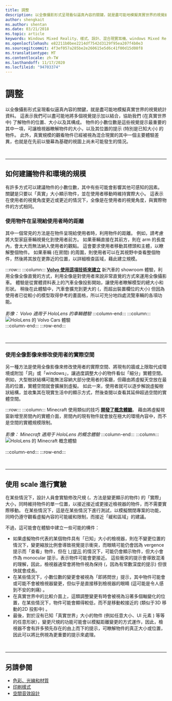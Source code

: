 ```yaml
---
title: 調整
description: 以全像攝影形式呈現看似逼真內容的關鍵，就是盡可能地模擬真實世界的視覺統計資料。
author: shengkait
ms.author: shentan
ms.date: 03/21/2018
ms.topic: article
keywords: Windows Mixed Reality、樣式、設計、混合現實耳機、windows Mixed Reality 耳機、虛擬實境耳機、HoloLens、調整、全像影像
ms.openlocfilehash: e82211b0bee2214df7542d3129f95ea207f4b0e3
ms.sourcegitcommit: 4f3ef057a285be2e260615e5d6c41f00d15d08f8
ms.translationtype: MT
ms.contentlocale: zh-TW
ms.lasthandoff: 11/17/2020
ms.locfileid: "94703374"
---
```

# <a name="scale"></a>調整

以全像攝影形式呈現看似逼真內容的關鍵，就是盡可能地模擬真實世界的視覺統計資料。 這表示我們可以盡可能地將多個視覺提示加以結合，協助我們 (在真實世界中) 了解物件的位置、大小以及其構成。 物件的小數位數是這些視覺提示最重要的其中一項，可讓檢視器瞭解物件的大小，以及其位置的提示 (特別是已知大小) 的物件。 此外，真實規模的觀看物件已經被視為混合現實的其中一個主要體驗差異，也就是在先前以螢幕為基礎的視圖上尚未可能發生的情況。

<br>

---

## <a name="how-to-suggest-the-scale-of-objects-and-environments"></a>如何建議物件和環境的規模

有許多方式可以建議物件的小數位數，其中有些可能會影響其他可感知的因素。 關鍵是只要以「真實」大小顯示物件，並在使用者移動時維持實際大小。 這表示在使用者的視覺角度更近或更近的情況下，全像是在使用者的視覺角度，與實際物件的方式相同。

### <a name="utilize-the-distance-of-objects-as-they-are-presented-to-the-user"></a>使用物件在呈現給使用者時的距離

其中一個常見的方法是在物件呈現給使用者時，利用物件的距離。 例如，請考慮將大型家庭車輛視覺化到使用者前方。 如果車輛直接在其前方，則在 arm 的長度內，會太大而無法納入使用者的觀點。 這會要求使用者移動其標頭和主體，以瞭解整個物件。 如果車輛 (在房間) 的周圍，則使用者可以在其視野中查看整個物件，然後將其放在更靠近的位置，以詳細檢查區域，藉此建立規模。

:::row:::
    :::column:::
        **[Volvo 使用這項技術來建立](https://www.youtube.com/watch?v=DilzwF90vec)** 新汽車的 showroom 體驗，利用全像全像直覺的方式，利用全像是對使用者來說非常直覺的方式來運用全像攝影車。 體驗是從實體資料表上的汽車全像投影開始，讓使用者瞭解模型的總大小和形狀。 稍後在此體驗中，汽車會擴充到更大的 (，而超出裝置欄位的大小) 但因為使用者已從較小的模型取得參考的畫面格，所以可充分地四處流覽車輛的各項功能。<br>
        <br>
        *影像： Volvo 適用于 HoloLens 的車輛體驗*
    :::column-end:::
        :::column:::
       ![HoloLens 的 Volvo Cars 體驗](images/volvo-cars-microsoft-hololens-experience01-640px.jpg)<br>
    :::column-end:::
:::row-end:::


<br>

---

### <a name="use-holograms-to-modify-the-users-real-space"></a>使用全像影像來修改使用者的實際空間

另一種方法是使用全像影像來修改使用者的實際空間、將現有的牆或上限取代成環境或附加「洞」或「windows」，讓過度調整大小的物件看似「細分」實體空間。 例如，大型樹狀結構可能無法容納大部分使用者的客廳，但藉由將虛擬天空放在最高的位置，實體空間就會擴展到虛擬。 如此一來，使用者就可以逐步解說虛擬樹狀結構，並收集其在現實生活中的顯示方式，然後查閱以查看其延伸超過空間的實體空間。

:::row:::
    :::column:::
        Minecraft 使用類似的技巧 **[開發了概念體驗](https://minecraft.net/)**。 藉由將虛擬視窗新增至房間內的實體介面，房間內的現有物件就會放在極大的環境內容中，而不是空間的實體規模限制。<br>
        <br>
        *影像： Minecraft 適用于 HoloLens 的概念體驗*
    :::column-end:::
        :::column:::
       ![HoloLens 的 Minecraft 概念體驗](images/800px-minecraftwindow-640px.jpg)<br><br>
    :::column-end:::
:::row-end:::


<br>

---


## <a name="experimenting-with-scale"></a>使用 scale 進行實驗

在某些情況下，設計人員會實驗修改尺規 (，方法是變更顯示的物件) 的「實際」大小，同時維持物件的單一位置，以接近接近或更接近檢視器的物件，而不需要實際移動。 在某些情況下，這是在某些情況下進行測試，以模擬關閉專案的功能，同時仍遵守觀看虛擬內容的可能緩和限制，而接近「緩和區域」的建議。

不過，這可能會在體驗中建立一些可能的構件：
* 如果虛擬物件代表的某個物件具有「已知」大小的檢視器，則在不變更位置的情況下，變更縮放比例會導致視覺提示衝突，而眼睛可能仍會因為 vergence 提示而「查看」物件，但在 [)  (提示](comfort.md) 的情況下，可能仍會顯示物件，但大小會作為 monocular 提示，表示物件可能會更接近。 這些衝突的提示會導致混淆的理解，因此，檢視器通常會將物件視為保持 (，因為有常數深度的提示) 但很快就會成長。
* 在某些情況下，小數位數的變更會被視為「即將問世」提示，其中物件可能會或可能不會被檢視器變更，但似乎是直接移到檢視器的眼睛 (這可能是令人感到不安的刺痛) 。
* 在真實世界中的比較介面上，這類調整變更有時會被視為沿著多個軸變化的位置，在某些情況下，物件可能會顯得較低，而不是移動較接近的 (類似于3D 移動的2D 投影中) 。
* 最後，對於沒有已知「真實世界」大小的物件 (例如任意大小、UI 元素 ) 等等的任意形狀），變更尺規的功能可能會以模擬距離變更的方式運作，因此，檢視器不會有許多預先存在的由上而下的提示，可瞭解物件的真正大小或位置，因此可以將比例視為更重要的提示來處理。

<br>

---

## <a name="see-also"></a>另請參閱
* [色彩、光線和材質](../color,-light-and-materials.md)
* [印刷樣式](typography.md)
* [空間音效設計](spatial-sound-design.md)

